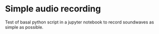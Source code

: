# Simple audio recording


Test of basal python script in a jupyter notebook to record soundwaves as simple as possible. 
